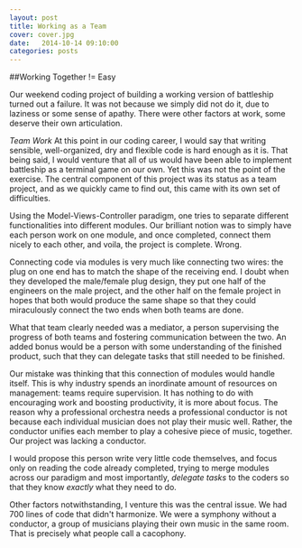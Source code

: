 ```yaml
---
layout: post
title: Working as a Team
cover: cover.jpg
date:   2014-10-14 09:10:00
categories: posts
---
```


##Working Together != Easy

Our weekend coding project of building a working version of battleship turned out a failure. It was not because we simply did not do it, due to laziness or some sense of apathy. There were other factors at work, some deserve their own articulation.

*Team Work*
At this point in our coding career, I would say that writing sensible, well-organized, dry and flexible code is hard enough as it is. That being said, I would venture that all of us would have been able to implement battleship as a terminal game on our own. Yet this was not the point of the exercise. The central component of this project was its status as a team project, and as we quickly came to find out, this came with its own set of difficulties. 

Using the Model-Views-Controller paradigm, one tries to separate different functionalities into different modules. Our brilliant notion was to simply have each person work on one module, and once completed, connect them nicely to each other, and voila, the project is complete. Wrong. 

Connecting code via modules is very much like connecting two wires: the plug on one end has to match the shape of the receiving end. I doubt when they developed the male/female plug design, they put one half of the engineers on the male project, and the other half on the female project in hopes that both would produce the same shape so that they could miraculously connect the two ends when both teams are done. 

What that team clearly needed was a mediator, a person supervising the progress of both teams and fostering communication between the two. An added bonus would be a person with some understanding of the finished product, such that they can delegate tasks that still needed to be finished. 

Our mistake was thinking that this connection of modules would handle itself. This is why industry spends an inordinate amount of resources on management: teams require supervision. It has nothing to do with encouraging work and boosting productivity, it is more about focus. The reason why a professional orchestra needs a professional conductor is not because each individual musician does not play their music well. Rather, the conductor unifies each member to play a cohesive piece of music, together. Our project was lacking a conductor.

I would propose this person write very little code themselves, and focus only on reading the code already completed, trying to merge modules across our paradigm and most importantly, *delegate tasks* to the coders so that they know *exactly* what they need to do. 

Other factors notwithstanding, I venture this was the central issue. We had 700 lines of code that didn't harmonize. We were a symphony without a conductor, a group of musicians playing their own music in the same room. That is precisely what people call a cacophony. 


